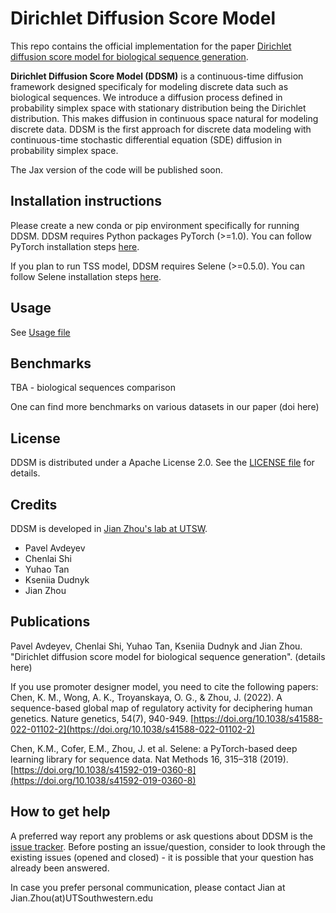 Dirichlet Diffusion Score Model 
==============

This repo contains the official implementation for the paper [Dirichlet diffusion score model for biological sequence generation](doi_here). 

**Dirichlet Diffusion Score Model (DDSM)** is a continuous-time diffusion framework designed specificaly for modeling discrete data such as biological
sequences. We introduce a diffusion process defined in probability simplex space with stationary distribution being the Dirichlet distribution. This makes diffusion in continuous space natural for modeling discrete data. DDSM is the first approach for discrete data modeling with continuous-time  stochastic differential equation (SDE) diffusion in probability simplex space.

The Jax version of the code will be published soon. 

Installation instructions
---------- 
Please create a new conda or pip environment specifically for running DDSM. DDSM requires Python packages PyTorch (>=1.0). You can follow PyTorch installation steps [here](https://pytorch.org/get-started/locally/). 

If you plan to run TSS model, DDSM requires Selene (>=0.5.0). You can follow Selene installation steps [here](https://github.com/FunctionLab/selene).

Usage
---------- 
See [Usage file](Usage.md)

Benchmarks
----------
TBA - biological sequences comparison

One can find more benchmarks on various datasets in our paper (doi here) 


License
-------
DDSM is distributed under a Apache License 2.0.  See the [LICENSE file](LICENSE) for details. 

Credits
-------
DDSM is developed in [Jian Zhou's lab at UTSW](https://zhoulab.io/).

* Pavel Avdeyev
* Chenlai Shi
* Yuhao Tan
* Kseniia Dudnyk
* Jian Zhou

Publications
------------
Pavel Avdeyev, Chenlai Shi, Yuhao Tan, Kseniia Dudnyk and Jian Zhou. "Dirichlet diffusion score model for biological sequence generation". (details here) 

If you use promoter designer model, you need to cite the following papers: 
Chen, K. M., Wong, A. K., Troyanskaya, O. G., & Zhou, J. (2022). A sequence-based global map of regulatory activity for deciphering human genetics. Nature genetics, 54(7), 940-949. [https://doi.org/10.1038/s41588-022-01102-2](https://doi.org/10.1038/s41588-022-01102-2)  

Chen, K.M., Cofer, E.M., Zhou, J. et al. Selene: a PyTorch-based deep learning library for sequence data. Nat Methods 16, 315–318 (2019). [https://doi.org/10.1038/s41592-019-0360-8](https://doi.org/10.1038/s41592-019-0360-8)


How to get help
---------------
A preferred way report any problems or ask questions about DDSM is the [issue tracker](https://github.com/jzhoulab/ddsm/issues). Before posting an issue/question, consider to look through the existing issues (opened and closed) - it is possible that your question has already been answered.

In case you prefer personal communication, please contact Jian at Jian.Zhou(at)UTSouthwestern.edu
